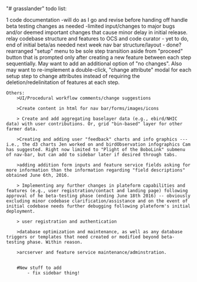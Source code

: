"# grasslander"
todo list:

1		code documentation
			-will do as I go and revise before handing off
		handle beta testing changes as needed
			-limited input/changes to major bugs and/or deemed important changes that cause minor delay in initial release.
		relay codebase structure and features to OCS and code curator
			- yet to do, end of initial beta/as needed next week
		nav bar structure/layout
			- done? rearranged "setup" menu to be sole step transition aside from "proceed" button that is prompted only after creating a new feature between each step sequentially. May want to add an additional option of "no changes". Also may want to re-implement a double-click, "change attribute" modal for each setup step to change attributes instead of requiring the deletion/redelinitation of features at each step.

	Others:
		>UI/Procedural workflow comments/change suggestions

		>Create content in html for nav bar/forms/images/icons

		> Create and add aggregating baselayer data (e.g., ebird/NHIC data) with user contributions. Or, grid "bin-based" layer for other farmer data.

		>Creating and adding user "feedback" charts and info graphics --- i.e., the d3 charts Jen worked on and birdObservation infographics Cam has suggested. Right now limited to "Plight of the BoboLink" submenu of nav-bar, but can add to sidebar later if desired through tabs.

		>adding addition form inputs and feature service fields asking for more information than the information regarding "field descriptions" obtained June 6th, 2016.

		> Implementing any further changes in plateform capabilities and features (e.g., user registration/contact and landing page) following approval of he beta-testing phase (ending June 18th 2016) -- obviously excluding minor codebase clarification/assistance and on the event of initial codebase needs further debugging following plateform's initial deployment.

		> user registration and authentication

		>database optimization and maintenance, as well as any database triggers or templates that need created or modified beyond beta-testing phase. Within reason.

		>arcserver and feature service maintenance/adminstration.


		#New stuff to add
			- fix sidebar thing!




